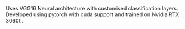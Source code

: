 Uses VGG16 Neural architecture with customised classification layers. Developed using pytorch with cuda support and trained on Nvidia RTX 3060ti.
